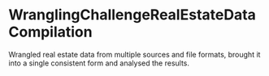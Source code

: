 # WranglingChallengeRealEstateDataCompilation
Wrangled real estate data from multiple sources and file formats, brought it into a single consistent form and analysed the results.
